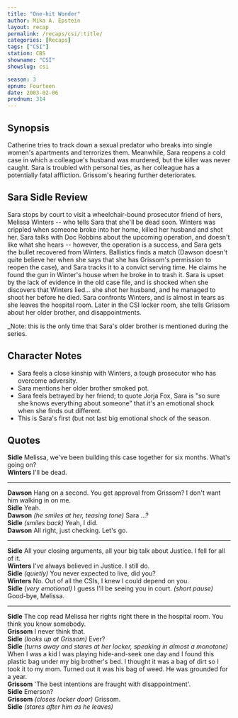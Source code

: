 ```yaml
---
title: "One-hit Wonder"
author: Mika A. Epstein
layout: recap
permalink: /recaps/csi/:title/
categories: [Recaps]
tags: ["CSI"]
station: CBS
showname: "CSI"
showslug: csi

season: 3  
epnum: Fourteen  
date: 2003-02-06
prodnum: 314  
---
```


## Synopsis

Catherine tries to track down a sexual predator who breaks into single women's apartments and terrorizes them. Meanwhile, Sara reopens a cold case in which a colleague's husband was murdered, but the killer was never caught. Sara is troubled with personal ties, as her colleague has a potentially fatal affliction. Grissom's hearing further deteriorates.

## Sara Sidle Review

Sara stops by court to visit a wheelchair-bound prosecutor friend of hers, Melissa Winters -- who tells Sara that she'll be dead soon. Winters was crippled when someone broke into her home, killed her husband and shot her. Sara talks with Doc Robbins about the upcoming operation, and doesn't like what she hears -- however, the operation is a success, and Sara gets the bullet recovered from Winters. Ballistics finds a match (Dawson doesn't quite believe her when she says that she has Grissom's permission to reopen the case), and Sara tracks it to a convict serving time. He claims he found the gun in Winter's house when he broke in to trash it. Sara is upset by the lack of evidence in the old case file, and is shocked when she discovers that Winters lied... she shot her husband, and he managed to shoot her before he died. Sara confronts Winters, and is almost in tears as she leaves the hospital room. Later in the CSI locker room, she tells Grissom about her older brother, and disappointments.

_Note: this is the only time that Sara's older brother is mentioned during the series.

## Character Notes

* Sara feels a close kinship with Winters, a tough prosecutor who has overcome adversity.  
* Sara mentions her older brother smoked pot.  
* Sara feels betrayed by her friend; to quote Jorja Fox, Sara is "so sure she knows everything about someone" that it's an emotional shock when she finds out different. 
* This is Sara's first (but not last big emotional shock of the season.

## Quotes

**Sidle** Melissa, we've been building this case together for six months. What's going on?  
**Winters** I'll be dead.  

- - -

**Dawson** Hang on a second. You get approval from Grissom? I don't want him walking in on me.  
**Sidle** Yeah.  
**Dawson** _(he smiles at her, teasing tone)_ Sara ...?  
**Sidle** _(smiles back)_ Yeah, I did.  
**Dawson** All right, just checking. Let's go.  

- - -

**Sidle** All your closing arguments, all your big talk about Justice. I fell for all of it.  
**Winters** I've always believed in Justice. I still do.  
**Sidle** _(quietly)_ You never expected to live, did you?  
**Winters** No. Out of all the CSIs, I knew I could depend on you.  
**Sidle** _(very emotional)_ I guess I'll be seeing you in court. _(short pause)_ Good-bye, Melissa.  

- - -

**Sidle** The cop read Melissa her rights right there in the hospital room. You think you know somebody.  
**Grissom** I never think that.  
**Sidle** _(looks up at Grissom)_ Ever?  
**Sidle** _(turns away and stares at her locker, speaking in almost a monotone)_ When I was a kid I was playing hide-and-seek one day and I found this plastic bag under my big brother's bed. I thought it was a bag of dirt so I took it to my mom. Turned out it was his bag of weed. He was grounded for a year.  
**Grissom** 'The best intentions are fraught with disappointment'.  
**Sidle** Emerson?  
**Grissom** _(closes locker door)_ Grissom.  
**Sidle** _(stares after him as he leaves)_

